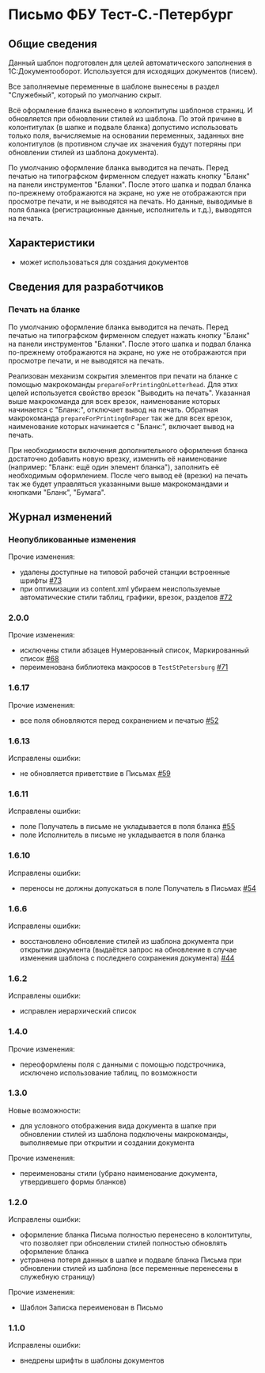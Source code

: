 # Письмо ФБУ Тест-С.-Петербург

## Общие сведения

Данный шаблон подготовлен для целей автоматического заполнения в 1С:Документооборот.
Используется для исходящих документов (писем).

Все заполняемые переменные в шаблоне вынесены в раздел "Служебный",
который по умолчанию скрыт.

Всё оформление бланка вынесено в колонтитулы шаблонов страниц.
И обновляется при обновлении стилей из шаблона. По этой причине в колонтитулах
(в шапке и подвале бланка) допустимо использовать только поля,
вычисляемые на основании переменных, заданных вне колонтитулов (в противном случае
их значения будут потеряны при обновлении стилей из шаблона документа).

По умолчанию оформление бланка выводится на печать.
Перед печатью на типографском фирменном следует нажать кнопку "Бланк" на панели
инструментов "Бланки". После этого шапка и подвал бланка по-прежнему отображаются
на экране, но уже не отображаются при просмотре печати, и не выводятся на печать.
Но данные, выводимые в поля бланка (регистрационные данные, исполнитель и т.д.),
выводятся на печать.

## Характеристики

- может использоваться для создания документов

## Сведения для разработчиков

### Печать на бланке

По умолчанию оформление бланка выводится на печать.
Перед печатью на типографском фирменном следует нажать кнопку "Бланк" на панели
инструментов "Бланки". После этого шапка и подвал бланка по-прежнему отображаются
на экране, но уже не отображаются при просмотре печати, и не выводятся на печать.

Реализован механизм сокрытия элементов при печати на бланке с помощью
макрокоманды `prepareForPrintingOnLetterhead`.
Для этих целей используется свойство врезок "Выводить на печать".
Указанная выше макрокоманда для всех врезок, наименование которых начинается с
"Бланк:", отключает вывод на печать.
Обратная макрокоманда `prepareForPrintingOnPaper` так же
для всех врезок, наименование которых начинается с
"Бланк:", включает вывод на печать.

При необходимости включения дополнительного оформления бланка достаточно
добавить новую врезку, изменить её наименование (например: "Бланк: ещё
один элемент бланка"), заполнить её необходимым оформлением.
После чего вывод её (врезки) на печать так же будет управляться указанными
выше макрокомандами и кнопками "Бланк", "Бумага".

## Журнал изменений

### Неопубликованные изменения

Прочие изменения:

- удалены доступные на типовой рабочей станции встроенные шрифты
  [#73](https://github.com/test-st-petersburg/DocTemplates/issues/73)
- при оптимизации из content.xml убираем неиспользуемые автоматические стили
  таблиц, графики, врезок, разделов
  [#72](https://github.com/test-st-petersburg/DocTemplates/issues/72)

### 2.0.0

Прочие изменения:

- исключены стили абзацев Нумерованный список, Маркированный список
  [#68](https://github.com/test-st-petersburg/DocTemplates/issues/68)
- переименована библиотека макросов в `TestStPetersburg`
  [#71](https://github.com/test-st-petersburg/DocTemplates/issues/71)

### 1.6.17

Прочие изменения:

- все поля обновляются перед сохранением и печатью
  [#52](https://github.com/test-st-petersburg/DocTemplates/issues/52)

### 1.6.13

Исправлены ошибки:

- не обновляется приветствие в Письмах
  [#59](https://github.com/test-st-petersburg/DocTemplates/issues/59)

### 1.6.11

Исправлены ошибки:

- поле Получатель в письме не укладывается в поля бланка
  [#55](https://github.com/test-st-petersburg/DocTemplates/issues/55)
- поле Исполнитель в письме не укладывается в поля бланка

### 1.6.10

Исправлены ошибки:

- переносы не должны допускаться в поле Получатель в Письмах
  [#54](https://github.com/test-st-petersburg/DocTemplates/issues/54)

### 1.6.6

Исправлены ошибки:

- восстановлено обновление стилей из шаблона документа при открытии документа
  (выдаётся запрос на обновление в случае изменения шаблона с последнего
  сохранения документа)
  [#44](https://github.com/test-st-petersburg/DocTemplates/issues/44)

### 1.6.2

Исправлены ошибки:

- исправлен иерархический список

### 1.4.0

Прочие изменения:

- переоформлены поля с данными с помощью подстрочника,
  исключено использование таблиц, по возможности

### 1.3.0

Новые возможности:

- для условного отображения вида документа в шапке при обновлении
  стилей из шаблона подключены макрокоманды, выполняемые при открытии и
  создании документа

Прочие изменения:

- переименованы стили (убрано наименование документа, утвердившего формы бланков)

### 1.2.0

Исправлены ошибки:

- оформление бланка Письма полностью перенесено в колонтитулы,
  что позволяет при обновлении стилей полностью обновлять оформление бланка
- устранена потеря данных в шапке и подвале бланка Письма при обновлении
  стилей из шаблона (все переменные перенесены в служебную страницу)

Прочие изменения:

- Шаблон Записка переименован в Письмо

### 1.1.0

Исправлены ошибки:

- внедрены шрифты в шаблоны документов
